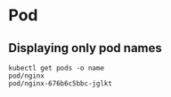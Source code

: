 # Pod 

## Displaying only pod names

```
kubectl get pods -o name
pod/nginx
pod/nginx-676b6c5bbc-jglkt
```

